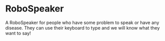 # RoboSpeaker
A RoboSpeaker for people who have some problem to speak or have any disease. They can use their keyboard to type and we will know what they want to say!
